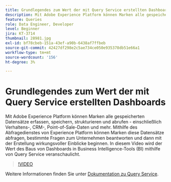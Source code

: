 ```yaml
---
title: Grundlegendes zum Wert der mit Query Service erstellten Dashboards
description: Mit Adobe Experience Platform können Marken alle gespeicherten Datensätze und Medien erfassen, speichern, strukturieren und abrufen, einschließlich Verhaltens-, CRM-, Point-of-Sale-Daten und mehr. Mithilfe des Abfragedienstes von Experience Platform können Marken diese Datensätze abfragen, bestimmte Fragen zum Unternehmen beantworten und dann mit der Erstellung wirkungsvoller Einblicke beginnen. In diesem Video wird der Wert des Baus von Dashboards in Business Intelligence-Tools (BI) mithilfe von Query Service veranschaulicht.
feature: Queries
role: Data Engineer, Developer
level: Beginner
jira: KT-3714
thumbnail: 28981.jpg
exl-id: bf78cbeb-151a-43ef-a90b-6438af7ffbeb
source-git-commit: 42427df298e2c5ae734ce050e935378db51e66a1
workflow-type: tm+mt
source-wordcount: '156'
ht-degree: 3%

---
```


# Grundlegendes zum Wert der mit Query Service erstellten Dashboards

Mit Adobe Experience Platform können Marken alle gespeicherten Datensätze erfassen, speichern, strukturieren und abrufen - einschließlich Verhaltens-, CRM-, Point-of-Sale-Daten und mehr. Mithilfe des Abfragedienstes von Experience Platform können Marken diese Datensätze abfragen, bestimmte Fragen zum Unternehmen beantworten und dann mit der Erstellung wirkungsvoller Einblicke beginnen. In diesem Video wird der Wert des Baus von Dashboards in Business Intelligence-Tools (BI) mithilfe von Query Service veranschaulicht.

>[!VIDEO](https://video.tv.adobe.com/v/28981?quality=12&learn=on)

Weitere Informationen finden Sie unter [Dokumentation zu Query Service](https://experienceleague.adobe.com/docs/experience-platform/query/home.html?lang=de).

